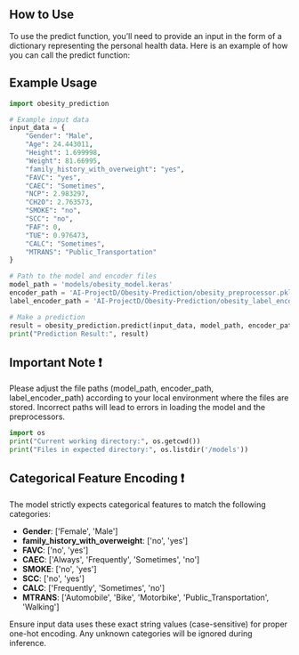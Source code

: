 ## How to Use

To use the predict function, you’ll need to provide an input in the form of a dictionary representing the personal health data. Here is an example of how you can call the predict function:

## Example Usage
```python
import obesity_prediction

# Example input data
input_data = {
    "Gender": "Male",
    "Age": 24.443011,
    "Height": 1.699998,
    "Weight": 81.66995,
    "family_history_with_overweight": "yes",
    "FAVC": "yes",
    "CAEC": "Sometimes",
    "NCP": 2.983297,
    "CH2O": 2.763573,
    "SMOKE": "no",
    "SCC": "no",
    "FAF": 0,
    "TUE": 0.976473,
    "CALC": "Sometimes",
    "MTRANS": "Public_Transportation"
}

# Path to the model and encoder files
model_path = 'models/obesity_model.keras'
encoder_path = 'AI-ProjectD/Obesity-Prediction/obesity_preprocessor.pkl'
label_encoder_path = 'AI-ProjectD/Obesity-Prediction/obesity_label_encoder.pkl'

# Make a prediction
result = obesity_prediction.predict(input_data, model_path, encoder_path, label_encoder_path)
print("Prediction Result:", result)
```

## Important Note ❗️

Please adjust the file paths (model_path, encoder_path, label_encoder_path) according to your local environment where the files are stored. Incorrect paths will lead to errors in loading the model and the preprocessors.

```python
import os
print("Current working directory:", os.getcwd())
print("Files in expected directory:", os.listdir('/models'))
```

## Categorical Feature Encoding ❗️

The model strictly expects categorical features to match the following categories:
- **Gender**: ['Female', 'Male']
- **family_history_with_overweight**: ['no', 'yes']
- **FAVC**: ['no', 'yes']
- **CAEC**: ['Always', 'Frequently', 'Sometimes', 'no']
- **SMOKE**: ['no', 'yes']
- **SCC**: ['no', 'yes']
- **CALC**: ['Frequently', 'Sometimes', 'no']
- **MTRANS**: ['Automobile', 'Bike', 'Motorbike', 'Public_Transportation', 'Walking']

Ensure input data uses these exact string values (case-sensitive) for proper one-hot encoding. Any unknown categories will be ignored during inference.